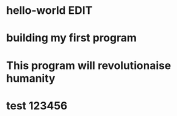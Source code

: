 # hello-world EDIT
# building my first program
# This program will revolutionaise humanity
# test 123456

